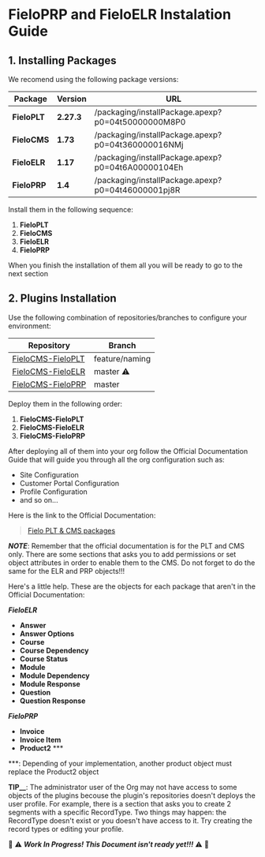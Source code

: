# FieloPRP and FieloELR Instalation Guide

## 1. Installing Packages

We recomend using the following package versions:

| Package | Version | URL |
| --- | --- | --- |
| **FieloPLT** | **2.27.3** | /packaging/installPackage.apexp?p0=04t50000000M8P0 |
| **FieloCMS** | **1.73** | /packaging/installPackage.apexp?p0=04t360000016NMj |
| **FieloELR** | **1.17** | /packaging/installPackage.apexp?p0=04t6A00000104Eh |
| **FieloPRP** | **1.4** | /packaging/installPackage.apexp?p0=04t46000001pj8R |

Install them in the following sequence:

1. **FieloPLT**
2. **FieloCMS**
3. **FieloELR**
4. **FieloPRP**

When you finish the installation of them all you will be ready to go to the next section

## 2. Plugins Installation

Use the following combination of repositories/branches to configure your environment:

| Repository | Branch |
| --- | --- |
|[FieloCMS-FieloPLT](https://github.com/Fielo-Plugins/fielocms-fieloplt)| feature/naming |
|[FieloCMS-FieloELR](https://github.com/Fielo-Plugins/fielocms-fieloelr)| master :warning:|
|[FieloCMS-FieloPRP](https://github.com/Fielo-Plugins/fielocms-fieloprp)| master |

Deploy them in the following order:

1. **FieloCMS-FieloPLT**
2. **FieloCMS-FieloELR**
3. **FieloCMS-FieloPRP**

After deploying all of them into your org follow the Official Documentation Guide that will guide you through all the org configuration such as:
 - Site Configuration
 - Customer Portal Configuration
 - Profile Configuration
 - and so on...
 
Here is the link to the Official Documentation:

> [Fielo PLT & CMS packages](https://documentation.fielo.com/docs/fielo-platform-cms-packages)

**_NOTE_**: Remember that the official documentation is for the PLT and CMS only. There are some sections that asks you to add permissions or set object attributes in order to enable them to the CMS. Do not forget to do the same for the ELR and PRP objects!!!

Here's a little help. These are the objects for each package that aren't in the Official Documentation:

_**FieloELR**_
- **Answer**
- **Answer Options**
- **Course**
- **Course Dependency**
- **Course Status**
- **Module**
- **Module Dependency**
- **Module Response**
- **Question**
- **Question Response**

_**FieloPRP**_
- **Invoice**
- **Invoice Item**
- **Product2** \*\*\*

\*\*\*: Depending of your implementation, another product object must replace the Product2 object

**TIP__**: The administrator user of the Org may not have access to some objects of the plugins becouse the plugin's repositories doesn't deploys the user profile. For example, there is a section that asks you to create 2 segments with a specific RecordType. Two things may happen: the RecordType doesn't exist or you doesn't have access to it. Try creating the record types or editing your profile.

:construction: :warning: **_Work In Progress! This Document isn't ready yet!!!_** :warning: :construction:
